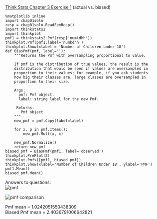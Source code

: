 [Think Stats Chapter 3 Exercise 1](http://greenteapress.com/thinkstats2/html/thinkstats2004.html#toc31) (actual vs. biased)

>>   

```  
%matplotlib inline
import chap01soln
resp = chap01soln.ReadFemResp()
import thinkstats2
import thinkplot
pmf1 = thinkstats2.Pmf(resp['numkdhh'])
thinkplot.Pmf(pmf1,label='numkdhh')
thinkplot.Show(xlabel = 'Number of Children under 18') 
def BiasPmf(pmf, label=''):
    """Returns the Pmf with oversampling proportional to value.

    If pmf is the distribution of true values, the result is the
    distribution that would be seen if values are oversampled in
    proportion to their values; for example, if you ask students
    how big their classes are, large classes are oversampled in
    proportion to their size.

    Args:
      pmf: Pmf object.
      label: string label for the new Pmf.

     Returns:
       Pmf object
    """
    new_pmf = pmf.Copy(label=label)

    for x, p in pmf.Items():
        new_pmf.Mult(x, x)
        
    new_pmf.Normalize()
    return new_pmf  
biased_pmf = BiasPmf(pmf1, label='observed')  
thinkplot.PrePlot(2)
thinkplot.Pmfs([pmf1, biased_pmf])
thinkplot.Show(xlabel='Number of Children Under 18', ylabel='PMF')
pmf1.Mean()
biased_pmf.Mean()
```
Answers to questions:  
![pmf](https://github.com/BrianC1992/dsp/tree/master/statistics/output_5_0.png)  

![pmf comparison](https://github.com/BrianC1992/dsp/tree/master/statistics/output_11_0.png)  

Pmf mean = 1.0242051550438309  
Biased Pmf mean = 2.4036791006642821


